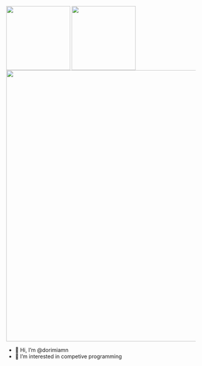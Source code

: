 <p>
  <a>
    <img height="170px" align="center" src="https://github-readme-stats.vercel.app/api/top-langs/?username=dorimiamn&show_icons=true&theme=onedark&layout=compact"/>
  </a>
  <a>
    <img height="170px" align="center" src="https://github-readme-stats.vercel.app/api?username=dorimiamn&show_icons=true&theme=onedark"/>
  </a>
  <a>
    <img width="720px" align="center" src="https://github-profile-summary-cards.vercel.app/api/cards/profile-details?username=dorimiamn&theme=dracula"/>
  </a>
</p>

- 👋 Hi, I’m @dorimiamn
- 👀 I’m interested in competive programming
<!---
- 🌱 I’m currently learning ...
- 💞️ I’m looking to collaborate on ...
- 📫 How to reach me ...
--->
<!---
dorimiamn/dorimiamn is a ✨ special ✨ repository because its `README.md` (this file) appears on your GitHub profile.
You can click the Preview link to take a look at your changes.
--->
